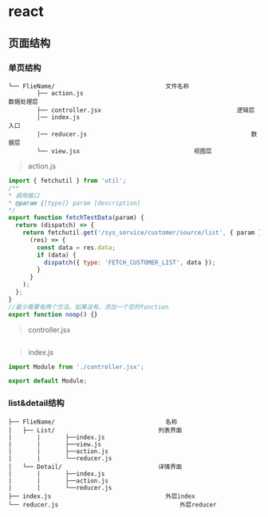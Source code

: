 # react
## 页面结构

### 单页结构

```
└── FlieName/                            	文件名称
 		├── action.js													数据处理层
 		├── controller.jsx										逻辑层
 		|── index.js													入口
 		|── reducer.js												数据层
		└── view.jsx                   				视图层
```

> action.js

```js
import { fetchutil } from 'util';
/**
* 调用接口
* @param {[type]} param [description]
*/
export function fetchTestData(param) {
  return (dispatch) => {
    return fetchutil.get('/sys_service/customer/source/list', { param }).then(
      (res) => {
        const data = res.data;
        if (data) {
          dispatch({ type: 'FETCH_CUSTOMER_LIST', data });
        }
      }
    );
  };
}
//最少需要有两个方法，如果没有，添加一个空的function
export function noop() {}

```

> controller.jsx

```

```

> index.js

```js
import Module from './controller.jsx';

export default Module;

```



### list&detail结构

    ├── FlieName/                            	名称
    │   ├── List/          	                  列表界面
    |		|		├──index.js												
    |		|		├──view.js												
    |		|		├──action.js											
    |		|		└──reducer.js											
    │   └── Detail/                           详情界面
    |		|		├──index.js												
    |		|		├──action.js											
    |		|		└──reducer.js											
    ├── index.js                          		外层index
    └── reducer.js                    				外层reducer

```

```

